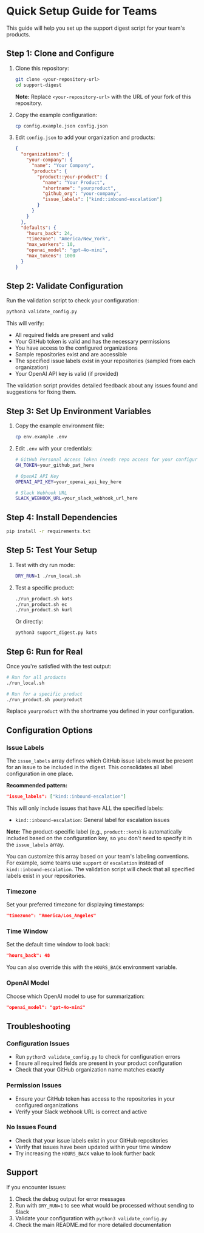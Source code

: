 # Quick Setup Guide for Teams

This guide will help you set up the support digest script for your team's products.

## Step 1: Clone and Configure

1. Clone this repository:
   ```bash
   git clone <your-repository-url>
   cd support-digest
   ```

   **Note:** Replace `<your-repository-url>` with the URL of your fork of this repository.

2. Copy the example configuration:
   ```bash
   cp config.example.json config.json
   ```

3. Edit `config.json` to add your organization and products:
   ```json
   {
     "organizations": {
       "your-company": {
         "name": "Your Company",
         "products": {
           "product::your-product": {
             "name": "Your Product",
             "shortname": "yourproduct",
             "github_org": "your-company",
             "issue_labels": ["kind::inbound-escalation"]
           }
         }
       }
     },
     "defaults": {
       "hours_back": 24,
       "timezone": "America/New_York",
       "max_workers": 10,
       "openai_model": "gpt-4o-mini",
       "max_tokens": 1000
     }
   }
   ```

## Step 2: Validate Configuration

Run the validation script to check your configuration:

```bash
python3 validate_config.py
```

This will verify:
- All required fields are present and valid
- Your GitHub token is valid and has the necessary permissions
- You have access to the configured organizations
- Sample repositories exist and are accessible
- The specified issue labels exist in your repositories (sampled from each organization)
- Your OpenAI API key is valid (if provided)

The validation script provides detailed feedback about any issues found and suggestions for fixing them.

## Step 3: Set Up Environment Variables

1. Copy the example environment file:
   ```bash
   cp env.example .env
   ```

2. Edit `.env` with your credentials:
   ```bash
   # GitHub Personal Access Token (needs repo access for your configured organizations)
   GH_TOKEN=your_github_pat_here

   # OpenAI API Key
   OPENAI_API_KEY=your_openai_api_key_here

   # Slack Webhook URL
   SLACK_WEBHOOK_URL=your_slack_webhook_url_here
   ```

## Step 4: Install Dependencies

```bash
pip install -r requirements.txt
```

## Step 5: Test Your Setup

1. Test with dry run mode:
   ```bash
   DRY_RUN=1 ./run_local.sh
   ```

2. Test a specific product:
   ```bash
   ./run_product.sh kots
   ./run_product.sh ec
   ./run_product.sh kurl
   ```
   Or directly:
   ```bash
   python3 support_digest.py kots
   ```

## Step 6: Run for Real

Once you're satisfied with the test output:

```bash
# Run for all products
./run_local.sh

# Run for a specific product
./run_product.sh yourproduct
```

Replace `yourproduct` with the shortname you defined in your configuration.

## Configuration Options

### Issue Labels

The `issue_labels` array defines which GitHub issue labels must be present for an issue to be included in the digest. This consolidates all label configuration in one place.

**Recommended pattern:**
```json
"issue_labels": ["kind::inbound-escalation"]
```

This will only include issues that have ALL the specified labels:
- `kind::inbound-escalation`: General label for escalation issues

**Note:** The product-specific label (e.g., `product::kots`) is automatically included based on the configuration key, so you don't need to specify it in the `issue_labels` array.

You can customize this array based on your team's labeling conventions. For example, some teams use `support` or `escalation` instead of `kind::inbound-escalation`. The validation script will check that all specified labels exist in your repositories.

### Timezone

Set your preferred timezone for displaying timestamps:

```json
"timezone": "America/Los_Angeles"
```

### Time Window

Set the default time window to look back:

```json
"hours_back": 48
```

You can also override this with the `HOURS_BACK` environment variable.

### OpenAI Model

Choose which OpenAI model to use for summarization:

```json
"openai_model": "gpt-4o-mini"
```

## Troubleshooting

### Configuration Issues

- Run `python3 validate_config.py` to check for configuration errors
- Ensure all required fields are present in your product configuration
- Check that your GitHub organization name matches exactly

### Permission Issues

- Ensure your GitHub token has access to the repositories in your configured organizations
- Verify your Slack webhook URL is correct and active

### No Issues Found

- Check that your issue labels exist in your GitHub repositories
- Verify that issues have been updated within your time window
- Try increasing the `HOURS_BACK` value to look further back

## Support

If you encounter issues:

1. Check the debug output for error messages
2. Run with `DRY_RUN=1` to see what would be processed without sending to Slack
3. Validate your configuration with `python3 validate_config.py`
4. Check the main README.md for more detailed documentation 